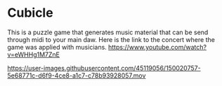# Cubicle
This is a puzzle game that generates music material that can be send through midi to your main daw.
Here is the link to the concert where the game was applied with musicians.
https://www.youtube.com/watch?v=eWHHg1M7ZnE

https://user-images.githubusercontent.com/45119056/150020757-5e68771c-d6f9-4ce8-a1c7-c78b93928057.mov

